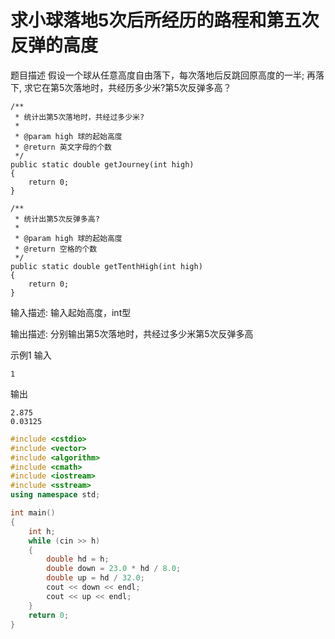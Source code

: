 # 求小球落地5次后所经历的路程和第五次反弹的高度

题目描述
假设一个球从任意高度自由落下，每次落地后反跳回原高度的一半; 再落下, 求它在第5次落地时，共经历多少米?第5次反弹多高？ 

 

    /**
     * 统计出第5次落地时，共经过多少米?
     * 
     * @param high 球的起始高度
     * @return 英文字母的个数
     */
    public static double getJourney(int high)
    {
        return 0;
    }
    
    /**
     * 统计出第5次反弹多高?
     * 
     * @param high 球的起始高度
     * @return 空格的个数
     */
    public static double getTenthHigh(int high)
    {
        return 0;
    }

 

 

输入描述:
输入起始高度，int型

输出描述:
分别输出第5次落地时，共经过多少米第5次反弹多高

示例1
输入
```
1
```
输出
```
2.875
0.03125
```

```c++
#include <cstdio>
#include <vector>
#include <algorithm>
#include <cmath>
#include <iostream>
#include <sstream>
using namespace std;

int main()
{
	int h;
	while (cin >> h)
	{
		double hd = h;
		double down = 23.0 * hd / 8.0;
		double up = hd / 32.0;
		cout << down << endl;
		cout << up << endl;
	}
	return 0;
}
```